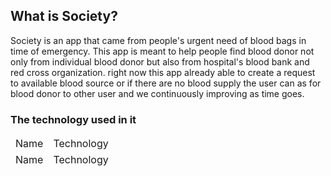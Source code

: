 <h2>What is Society?</h2>

<p>
Society is an app that came from people's urgent need of blood bags in time of emergency. This app is meant to help people find blood donor not only from individual blood donor but also from hospital's blood bank and red cross organization. right now this app already able to create a request to available blood source or if there are no blood supply the user can as for blood donor to other user and we continuously improving as time goes. 
</p>

<h3>The technology used in it</h3>

<table>
  <thead>
    <td>Name</td>
    <td>Technology </td
  </thead>
  <tr>
    <td>Name</td>
    <td>Technology </td
  </tr>
</table>
